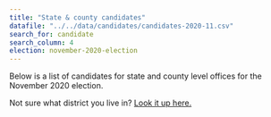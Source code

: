 ```yaml
---
title: "State & county candidates"
datafile: "../../data/candidates/candidates-2020-11.csv"
search_for: candidate
search_column: 4
election: november-2020-election
---
```


Below is a list of candidates for state and county level offices for the November 2020 election.

Not sure what district you live in? [Look it up here.](https://www1.maine.gov/portal/government/edemocracy/voter_lookup.php)
